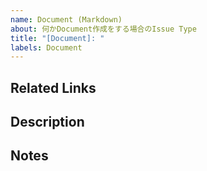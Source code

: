 ```yaml
---
name: Document (Markdown)
about: 何かDocument作成をする場合のIssue Type
title: "[Document]: "
labels: Document
---
```


## Related Links
<!-- 関連する Issue や、 Slack のリンクを記載する -->

## Description
<!-- Document の概要を記載する -->

## Notes
<!-- 補足事項を記載する -->
